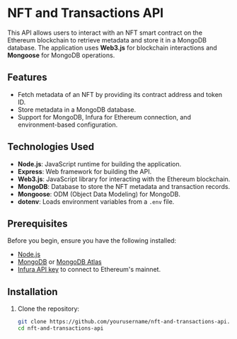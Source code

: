 # NFT and Transactions API

This API allows users to interact with an NFT smart contract on the Ethereum blockchain to retrieve metadata and store it in a MongoDB database. The application uses **Web3.js** for blockchain interactions and **Mongoose** for MongoDB operations.

## Features
- Fetch metadata of an NFT by providing its contract address and token ID.
- Store metadata in a MongoDB database.
- Support for MongoDB, Infura for Ethereum connection, and environment-based configuration.

## Technologies Used
- **Node.js**: JavaScript runtime for building the application.
- **Express**: Web framework for building the API.
- **Web3.js**: JavaScript library for interacting with the Ethereum blockchain.
- **MongoDB**: Database to store the NFT metadata and transaction records.
- **Mongoose**: ODM (Object Data Modeling) for MongoDB.
- **dotenv**: Loads environment variables from a `.env` file.
  
## Prerequisites
Before you begin, ensure you have the following installed:
- [Node.js](https://nodejs.org/)
- [MongoDB](https://www.mongodb.com/) or [MongoDB Atlas](https://www.mongodb.com/cloud/atlas)
- [Infura API key](https://infura.io/) to connect to Ethereum's mainnet.

## Installation

1. Clone the repository:

   ```bash
   git clone https://github.com/yourusername/nft-and-transactions-api.git
   cd nft-and-transactions-api
